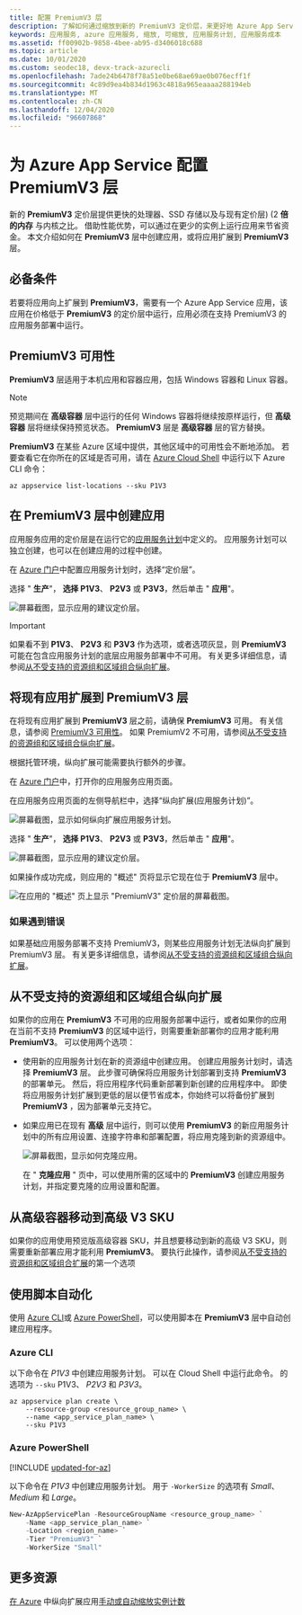 ```yaml
---
title: 配置 PremiumV3 层
description: 了解如何通过缩放到新的 PremiumV3 定价层，来更好地 Azure App Service web、移动和 API 应用的性能。
keywords: 应用服务, azure 应用服务, 缩放, 可缩放, 应用服务计划, 应用服务成本
ms.assetid: ff00902b-9858-4bee-ab95-d3406018c688
ms.topic: article
ms.date: 10/01/2020
ms.custom: seodec18, devx-track-azurecli
ms.openlocfilehash: 7ade24b6478f78a51e0be68ae69ae0b076ecff1f
ms.sourcegitcommit: 4c89d9ea4b834d1963c4818a965eaaaa288194eb
ms.translationtype: MT
ms.contentlocale: zh-CN
ms.lasthandoff: 12/04/2020
ms.locfileid: "96607868"
---
```

# <a name="configure-premiumv3-tier-for-azure-app-service"></a>为 Azure App Service 配置 PremiumV3 层

新的 **PremiumV3** 定价层提供更快的处理器、SSD 存储以及与现有定价层)  (2 **倍的内存** 与内核之比。 借助性能优势，可以通过在更少的实例上运行应用来节省资金。 本文介绍如何在 **PremiumV3** 层中创建应用，或将应用扩展到 **PremiumV3** 层。

## <a name="prerequisites"></a>必备条件

若要将应用向上扩展到 **PremiumV3**，需要有一个 Azure App Service 应用，该应用在价格低于 **PremiumV3** 的定价层中运行，应用必须在支持 PremiumV3 的应用服务部署中运行。

<a name="availability"></a>

## <a name="premiumv3-availability"></a>PremiumV3 可用性

**PremiumV3** 层适用于本机应用和容器应用，包括 Windows 容器和 Linux 容器。

> [!NOTE]
> 预览期间在 **高级容器** 层中运行的任何 Windows 容器将继续按原样运行，但 **高级容器** 层将继续保持预览状态。 **PremiumV3** 层是 **高级容器** 层的官方替换。 

**PremiumV3** 在某些 Azure 区域中提供，其他区域中的可用性会不断地添加。 若要查看它在你所在的区域是否可用，请在 [Azure Cloud Shell](../cloud-shell/overview.md) 中运行以下 Azure CLI 命令：

```azurecli-interactive
az appservice list-locations --sku P1V3
```

<a name="create"></a>

## <a name="create-an-app-in-premiumv3-tier"></a>在 PremiumV3 层中创建应用

应用服务应用的定价层是在运行它的[应用服务计划](overview-hosting-plans.md)中定义的。 应用服务计划可以独立创建，也可以在创建应用的过程中创建。

在 <a href="https://portal.azure.com" target="_blank">Azure 门户</a>中配置应用服务计划时，选择“定价层”。  

选择 " **生产**"， **选择 P1V3**、 **P2V3** 或 **P3V3**，然后单击 " **应用**"。

![屏幕截图，显示应用的建议定价层。](media/app-service-configure-premium-tier/scale-up-tier-select.png)

> [!IMPORTANT] 
> 如果看不到 **P1V3**、 **P2V3** 和 **P3V3** 作为选项，或者选项灰显，则 **PremiumV3** 可能在包含应用服务计划的底层应用服务部署中不可用。 有关更多详细信息，请参阅[从不受支持的资源组和区域组合纵向扩展](#unsupported)。

## <a name="scale-up-an-existing-app-to-premiumv3-tier"></a>将现有应用扩展到 PremiumV3 层

在将现有应用扩展到 **PremiumV3** 层之前，请确保 **PremiumV3** 可用。 有关信息，请参阅 [PremiumV3 可用性](#availability)。 如果 PremiumV2 不可用，请参阅[从不受支持的资源组和区域组合纵向扩展](#unsupported)。

根据托管环境，纵向扩展可能需要执行额外的步骤。 

在 <a href="https://portal.azure.com" target="_blank">Azure 门户</a>中，打开你的应用服务应用页面。

在应用服务应用页面的左侧导航栏中，选择“纵向扩展(应用服务计划)”。

![屏幕截图，显示如何纵向扩展应用服务计划。](media/app-service-configure-premium-tier/scale-up-tier-portal.png)

选择 " **生产**"， **选择 P1V3**、 **P2V3** 或 **P3V3**，然后单击 " **应用**"。

![屏幕截图，显示应用的建议定价层。](media/app-service-configure-premium-tier/scale-up-tier-select.png)

如果操作成功完成，则应用的 "概述" 页将显示它现在位于 **PremiumV3** 层中。

![在应用的 "概述" 页上显示 "PremiumV3" 定价层的屏幕截图。](media/app-service-configure-premium-tier/finished.png)

### <a name="if-you-get-an-error"></a>如果遇到错误

如果基础应用服务部署不支持 PremiumV3，则某些应用服务计划无法纵向扩展到 PremiumV3 层。 有关更多详细信息，请参阅[从不受支持的资源组和区域组合纵向扩展](#unsupported)。

<a name="unsupported"></a>

## <a name="scale-up-from-an-unsupported-resource-group-and-region-combination"></a>从不受支持的资源组和区域组合纵向扩展

如果你的应用在 **PremiumV3** 不可用的应用服务部署中运行，或者如果你的应用在当前不支持 **PremiumV3** 的区域中运行，则需要重新部署你的应用才能利用 **PremiumV3**。  可以使用两个选项：

- 使用新的应用服务计划在新的资源组中创建应用。 创建应用服务计划时，请选择 **PremiumV3** 层。 此步骤可确保将应用服务计划部署到支持 **PremiumV3** 的部署单元。 然后，将应用程序代码重新部署到新创建的应用程序中。 即使将应用服务计划扩展到更低的层以便节省成本，你始终可以将备份扩展到 **PremiumV3** ，因为部署单元支持它。
- 如果应用已在现有 **高级** 层中运行，则可以使用 **PremiumV3** 的新应用服务计划中的所有应用设置、连接字符串和部署配置，将应用克隆到新的资源组中。

    ![屏幕截图，显示如何克隆应用。](media/app-service-configure-premium-tier/clone-app.png)

    在 " **克隆应用** " 页中，可以使用所需的区域中的 **PremiumV3** 创建应用服务计划，并指定要克隆的应用设置和配置。

## <a name="moving-from-premium-container-to-premium-v3-sku"></a>从高级容器移动到高级 V3 SKU

如果你的应用使用预览版高级容器 SKU，并且想要移动到新的高级 V3 SKU，则需要重新部署应用才能利用 **PremiumV3**。 要执行此操作，请参阅[从不受支持的资源组和区域组合扩展](#scale-up-from-an-unsupported-resource-group-and-region-combination)的第一个选项

## <a name="automate-with-scripts"></a>使用脚本自动化

使用 [Azure CLI](/cli/azure/install-azure-cli)或 [Azure PowerShell](/powershell/azure/)，可以使用脚本在 **PremiumV3** 层中自动创建应用程序。

### <a name="azure-cli"></a>Azure CLI

以下命令在 _P1V3_ 中创建应用服务计划。 可以在 Cloud Shell 中运行此命令。 的选项为 `--sku` P1V3、 _P2V3_ 和 _P3V3_。

```azurecli-interactive
az appservice plan create \
    --resource-group <resource_group_name> \
    --name <app_service_plan_name> \
    --sku P1V3
```

### <a name="azure-powershell"></a>Azure PowerShell

[!INCLUDE [updated-for-az](../../includes/updated-for-az.md)]

以下命令在 _P1V3_ 中创建应用服务计划。 用于 `-WorkerSize` 的选项有 _Small_、_Medium_ 和 _Large_。

```powershell
New-AzAppServicePlan -ResourceGroupName <resource_group_name> `
    -Name <app_service_plan_name> `
    -Location <region_name> `
    -Tier "PremiumV3" `
    -WorkerSize "Small"
```

## <a name="more-resources"></a>更多资源

[在 Azure](manage-scale-up.md) 
 中纵向扩展应用[手动或自动缩放实例计数](../azure-monitor/platform/autoscale-get-started.md)
